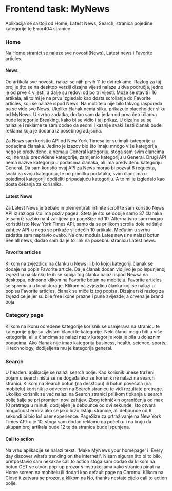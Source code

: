 # Frontend task: MyNews


Aplikacija se sastoji od Home, Latest News, Search, stranica pojedine kategorije te Error404 stranice

### Home

Na Home stranici se nalaze sve novosti(News), Latest news i Favorite articles.

#### News

Od artikala sve novosti, nalazi se njih prvih 11 te dvi reklame. Razlog za taj broj je što se na desktop verziji dizajna vijesti nalaze u dva područja, jedno je od prve 4 vijesti, a dalje su redovi od po tri vijesti. Može se staviti i 16 artikala, ali to mi je na prvu izgledalo kao dosta scrollanja do Favorite articles, koji se nalaze ispod News. Na mobitelu nije bilo takvog rasporeda pa se vide sve News. Ukoliko članak nema sliku, prikazuje placeholder sliku od MyNews.
U svrhu zadatka, dodao sam da jedan od prva četri članka bude kategorije Breaking, kako bi se vidio i taj prikaz. U dizajnu su se nalazile i reklame te sam dodao da sedmi i kasnije svaki šesti članak bude reklama koja je dodana iz posebnog ad.jsona. 

Za News sam koristio API od New York Timesa jer su imali kategorije u podacima članaka. Jedino je izazov bio što imaju mnogo više kategorija nego je predviđeno, a nemaju General kategoriju, stoga sam svim člancima koji nemaju predviđene kategorije, zamijenio kategoriju u General. Drugi API nema nazive kategorija u podacima članaka, ali ima predviđenu kategoriju General. Da sam koristio ovaj API za News morao bi pozvat 6 requesta, svaki za svoju kategoriju, te po primitku podataka, svim člancima u pojedinoj kategoriji dodijeliti pripadajuću kategoriju. A to mi je izgledalo kao dosta čekanja za korisnika.

#### Latest News

Za Latest News je trebalo implementirati infinite scroll te sam koristio News API iz razloga što ima poziv pagea. Šteta je što se dobije samo 37 članaka te sam iz razbio na 4 zahtjeva po pageSize od 10. Alternativno sam mogao koristiti isto New York Times API, samo da se prilikom scrolla dole ne šalje zahtjev API-u nego se prikaže sljedećih 10 artikala. Međutim u svrhu zadatka sam napravio ovako. Na dnu modula Lates news ne nalazi botun See all news, dodao sam da je to link na posebnu stranicu Latest news.

#### Favorite articles

Klikom na zvjezdicu na članku u News ili bilo kojoj kategoriji članak se dodaje na popis Favorite article. Da je članak dodan vidljivo je po ispunjenoj zvjezdici na članku te ih se kopija tog članka nalazi ispod Newsa na desktopu, odnosno klikom na Favorite botun na mobitelu. Favorite articles se spremaju u localstorage. Klikom na zvjezdicu članka koji se nalazi u popisu Favorite articles, članak se miče iz tog popisa. Dizajnerski razlog za zvjezdice je jer su bile free ikone prazne i pune zvijezde, a crvena je brand boja.

### Category page

Klikom na ikonu određene kategorije korisnik se usmjerava na stranicu te kategorije gdje su izlistani članci te kategorije. Neki članci mogu biti u više kategorija, ali u člancima se nalazi naziv kategorije koja je bila u dolaznim podacima. Ako članak nije imao kategoriju business, health, science, sports, ili technology, dodijeljena mu je kategorija general.

### Search

U headeru aplikacije se nalazi search polje. Kad korisnik unese traženi pojam u search ništa se ne događa ako se korisnik ne nalazi na search stranici. Klikom na Search botun (na desktopu) ili botun povećala (na mobitelu) korisnik je odveden na Search stranicu te vidi rezultate pretrage. Ukoliko korisnik se već nalazi na Search stranici prilikom tipkanja u search polje šalje se pri promjeni novi zahtjev. Zbog tehničkih ograničenja od max 10 pretraga u minuti, dodijeljen je debounce od dvi sekunde, što otvara mogućnost errora ako se jako brzo listaju stranice, ali debounce od 6 sekundi bi bio loš user experience. PageSize za prtraživanje na New York Times API-u je 10, stoga sam dodao reklamu na početku i na kraju da ukupan broj artikala bude 12 te da stranica bude ispunjena.

#### Call to action

Na vrhu aplikacije se nalazi tekst: 'Make MyNews your homepage' i 'Every day discover what’s trending on the internet!'. Nisam siguran što bi to bilo, pretpostavio sam nekakav call to action stoga sam dodao da klikom na botun GET se otvori pop-up prozor s instrukcijama kako stranicu pinat na Home screen na mobitelu ili dodati kao default page na Chromu. Klikom na Close it zatvara se prozor, a klikom na No, thanks nestaje cijelo call to action polje.
